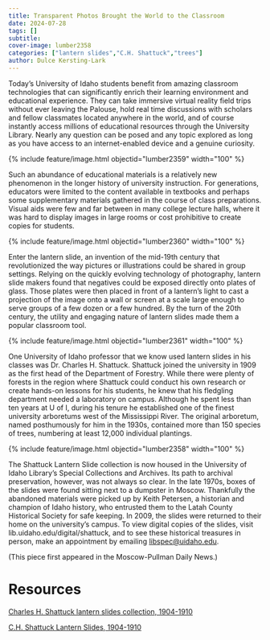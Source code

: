```yaml
---
title: Transparent Photos Brought the World to the Classroom
date: 2024-07-28
tags: []
subtitle: 
cover-image: lumber2358
categories: ["lantern slides","C.H. Shattuck","trees"]
author: Dulce Kersting-Lark
---
```

Today’s University of Idaho students benefit from amazing classroom technologies that can significantly enrich their learning environment and educational experience. They can take immersive virtual reality field trips without ever leaving the Palouse, hold real time discussions with scholars and fellow classmates located anywhere in the world, and of course instantly access millions of educational resources through the University Library. Nearly any question can be posed and any topic explored as long as you have access to an internet-enabled device and a genuine curiosity. 

 {% include feature/image.html objectid="lumber2359" width="100"  %}

Such an abundance of educational materials is a relatively new phenomenon in the longer history of university instruction. For generations, educators were limited to the content available in textbooks and perhaps some supplementary materials gathered in the course of class preparations. Visual aids were few and far between in many college lecture halls, where it was hard to display images in large rooms or cost prohibitive to create copies for students. 

 {% include feature/image.html objectid="lumber2360" width="100"  %}

Enter the lantern slide, an invention of the mid-19th century that revolutionized the way pictures or illustrations could be shared in group settings. Relying on the quickly evolving technology of photography, lantern slide makers found that negatives could be exposed directly onto plates of glass. Those plates were then placed in front of a lantern’s light to cast a projection of the image onto a wall or screen at a scale large enough to serve groups of a few dozen or a few hundred. By the turn of the 20th century, the utility and engaging nature of lantern slides made them a popular classroom tool. 

 {% include feature/image.html objectid="lumber2361" width="100"  %}

One University of Idaho professor that we know used lantern slides in his classes was Dr. Charles H. Shattuck. Shattuck joined the university in 1909 as the first head of the Department of Forestry. While there were plenty of forests in the region where Shattuck could conduct his own research or create hands-on lessons for his students, he knew that his fledgling department needed a laboratory on campus. Although he spent less than ten years at U of I, during his tenure he established one of the finest university arboretums west of the Mississippi River. The original arboretum, named posthumously for him in the 1930s, contained more than 150 species of trees, numbering at least 12,000 individual plantings. 

 {% include feature/image.html objectid="lumber2358" width="100"  %}

The Shattuck Lantern Slide collection is now housed in the University of Idaho Library’s Special Collections and Archives. Its path to archival preservation, however, was not always so clear. In the late 1970s, boxes of the slides were found sitting next to a dumpster in Moscow. Thankfully the abandoned materials were picked up by Keith Petersen, a historian and champion of Idaho history, who entrusted them to the Latah County Historical Society for safe keeping. In 2009, the slides were returned to their home on the university’s campus. To view digital copies of the slides, visit lib.uidaho.edu/digital/shattuck, and to see these historical treasures in person, make an appointment by emailing libspec@uidaho.edu. 

(This piece first appeared in the Moscow-Pullman Daily News.)

# Resources

[Charles H. Shattuck lantern slides collection, 1904-1910](https://archiveswest.orbiscascade.org/ark:80444/xv40698)

[C.H. Shattuck Lantern Slides, 1904-1910](https://www.lib.uidaho.edu/digital/shattuck/)